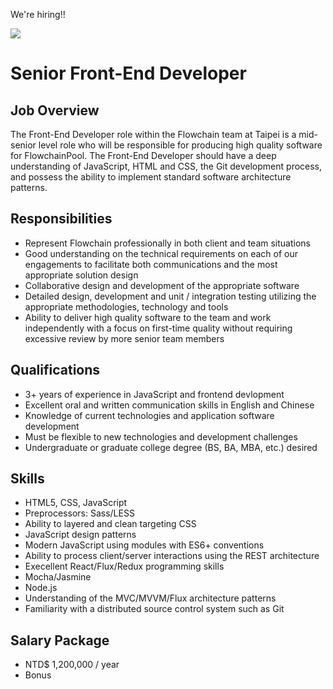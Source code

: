 We're hiring!!

![](https://flowchain.co/static/logo-text@128.png)

# Senior Front-End Developer

## Job Overview

The Front-End Developer role within the Flowchain team at Taipei is a mid-senior level role who will be responsible for producing high quality software for FlowchainPool. The Front-End Developer should have a deep understanding of JavaScript, HTML and CSS, the Git development process, and possess the ability to implement standard software architecture patterns.

## Responsibilities

* Represent Flowchain professionally in both client and team situations
* Good understanding on the technical requirements on each of our engagements to facilitate both communications and the most appropriate solution design
* Collaborative design and development of the appropriate software
* Detailed design, development and unit / integration testing utilizing the appropriate methodologies, technology and tools
* Ability to deliver high quality software to the team and work independently with a focus on first-time quality without requiring excessive review by more senior team members

## Qualifications

* 3+ years of experience in JavaScript and frontend devlopment
* Excellent oral and written communication skills in English and Chinese
* Knowledge of current technologies and application software development
* Must be flexible to new technologies and development challenges
* Undergraduate or graduate college degree (BS, BA, MBA, etc.) desired

## Skills

* HTML5, CSS, JavaScript
* Preprocessors: Sass/LESS
* Ability to layered and clean targeting CSS
* JavaScript design patterns
* Modern JavaScript using modules with ES6+ conventions
* Ability to process client/server interactions using the REST architecture
* Execellent React/Flux/Redux programming skills
* Mocha/Jasmine
* Node.js
* Understanding of the MVC/MVVM/Flux architecture patterns
* Familiarity with a distributed source control system such as Git

## Salary Package

* NTD$ 1,200,000 / year
* Bonus

